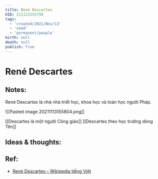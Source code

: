 ```yaml
---
title: René Descartes
UID: 211113155758
tags:
  - 'created/2021/Nov/13'
  - 'seed'
  - 'permanent/people'
birth: null
death: null
publish: True
---
```

# René Descartes

## Notes:
René Descartes là nhà nhà triết học, khoa học và toán học người Pháp.

![[Pasted image 20211113155804.png]]

[[Descartes là một người Công giáo]]
[[Descartes theo học trường dòng Tên]]

## Ideas & thoughts:

## Ref:
- [René Descartes – Wikipedia tiếng Việt](https://vi.wikipedia.org/wiki/Ren%C3%A9_Descartes)